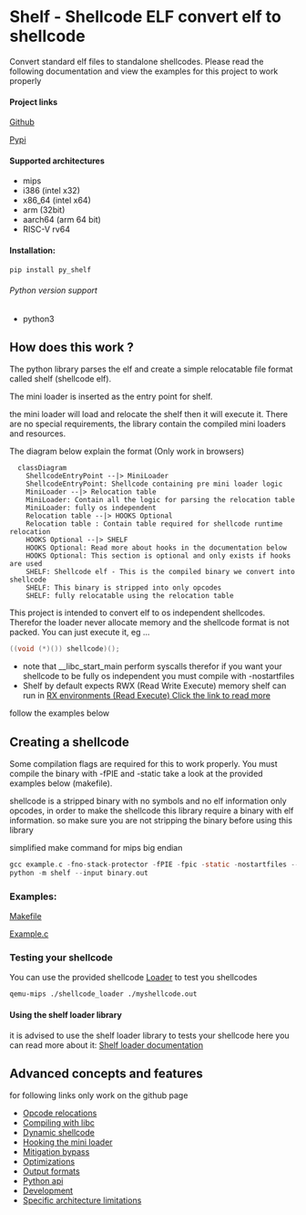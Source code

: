 # Shelf - Shellcode ELF convert elf to shellcode
Convert standard elf files to standalone shellcodes.
Please read the following documentation and view the examples for this project to work properly

#### Project links
[Github](https://github.com/jonatanSh/shelf)

[Pypi](https://pypi.org/project/py_shelf/)

#### Supported architectures
* mips
* i386 (intel x32)
* x86_64 (intel x64)
* arm (32bit)
* aarch64 (arm 64 bit)
* RISC-V rv64

#### Installation:
```bash
pip install py_shelf
```
###### Python version support
* python3


## How does this work ?
The python library parses the elf and create a simple relocatable file format called shelf (shellcode elf).

The mini loader is inserted as the entry point for shelf.

the mini loader will load and relocate the shelf then it will execute it.
There are no special requirements, the library contain the compiled
mini loaders and resources.

The diagram below explain the format (Only work in browsers)

```mermaid
  classDiagram
    ShellcodeEntryPoint --|> MiniLoader
    ShellcodeEntryPoint: Shellcode containing pre mini loader logic
    MiniLoader --|> Relocation table
    MiniLoader: Contain all the logic for parsing the relocation table
    MiniLoader: fully os independent
    Relocation table --|> HOOKS Optional
    Relocation table : Contain table required for shellcode runtime relocation
    HOOKS Optional --|> SHELF
    HOOKS Optional: Read more about hooks in the documentation below
    HOOKS Optional: This section is optional and only exists if hooks are used
    SHELF: Shellcode elf - This is the compiled binary we convert into shellcode
    SHELF: This binary is stripped into only opcodes
    SHELF: fully relocatable using the relocation table
```

This project is intended to convert elf to os independent shellcodes.
Therefor the loader never allocate memory and the shellcode format is not packed.
You can just execute it, eg ...
```c
((void (*)()) shellcode)();
```
* note that __libc_start_main perform syscalls
therefor if you want your shellcode to be fully os independent you must compile with -nostartfiles
* Shelf by default expects RWX (Read Write Execute) memory shelf can run in [RX environments (Read Execute) Click the link to read more](docs/mitigation_bypass.md)

follow the examples below

## Creating a shellcode

Some compilation flags are required for this to work properly.
You must compile the binary with -fPIE and -static take a look at the provided examples below
(makefile).

shellcode is a stripped binary with no symbols and no elf information only opcodes, in order 
to make the shellcode this library require a binary with elf information.
so make sure you are not stripping the binary before using this library

simplified make command for mips big endian

```c
gcc example.c -fno-stack-protector -fPIE -fpic -static -nostartfiles --entry=main -o binary.out
python -m shelf --input binary.out                                     
```

### Examples:

[Makefile](https://github.com/jonatanSh/shelf/blob/master/examples/Makefile)

[Example.c](https://github.com/jonatanSh/shelf/blob/master/examples/example.c)



### Testing your shellcode
You can use the provided shellcode [Loader](https://github.com/jonatanSh/shelf/tree/master/shellcode_loader)
to test you shellcodes

```bash
qemu-mips ./shellcode_loader ./myshellcode.out
```

#### Using the shelf loader library
it is advised to use the shelf loader library to tests your shellcode
here you can read more about it: [Shelf loader documentation](https://github.com/jonatanSh/shelf/tree/master/docs/shelf_loader.md)



## Advanced concepts and features
for following links only work on the github page
* [Opcode relocations](docs/opcodes_relocation.md)
* [Compiling with libc](docs/libc.md)
* [Dynamic shellcode](docs/dynamic.md)
* [Hooking the mini loader](docs/hooks.md)
* [Mitigation bypass](docs/mitigation_bypass.md)
* [Optimizations](docs/optimizations.md)
* [Output formats](docs/output_formats.md)
* [Python api](docs/py_api.md)
* [Development](docs/develop.md)
* [Specific architecture limitations](docs/speific_arch_limitations.md)